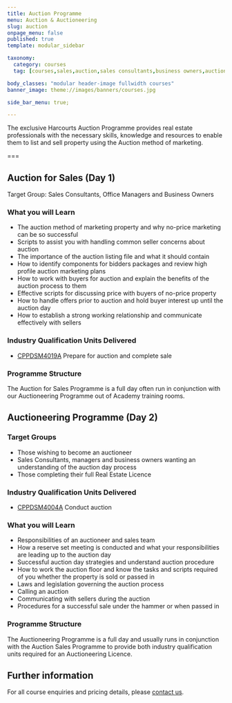 ```yaml
---
title: Auction Programme
menu: Auction & Auctioneering
slug: auction
onpage_menu: false
published: true
template: modular_sidebar

taxonomy:
  category: courses
  tag: [courses,sales,auction,sales consultants,business owners,auctioneer,managers]

body_classes: "modular header-image fullwidth courses"
banner_image: theme://images/banners/courses.jpg

side_bar_menu: true;

---
```


The exclusive Harcourts Auction Programme provides real estate professionals with the necessary skills, knowledge and resources to enable them to list and sell property using the Auction method of marketing.

===

## Auction for Sales (Day 1)
Target Group: Sales Consultants, Office Managers and Business Owners

### What you will Learn
- The auction method of marketing property and why no-price marketing can be so successful
- Scripts to assist you with handling common seller concerns about auction
- The importance of the auction listing file and what it should contain
- How to identify components for bidders packages and review high profile auction marketing plans
- How to work with buyers for auction and explain the benefits of the auction process to them
- Effective scripts for discussing price with buyers of no-price property
- How to handle offers prior to auction and hold buyer interest up until the auction day
- How to establish a strong working relationship and communicate effectively with sellers

### Industry Qualification Units Delivered
- [CPPDSM4019A](/get-qualified/units/cppdsm4019) Prepare for auction and complete sale

### Programme Structure
The Auction for Sales Programme is a full day often run in conjunction with our Auctioneering Programme out of Academy training rooms.

## Auctioneering Programme (Day 2)

### Target Groups
- Those wishing to become an auctioneer
- Sales Consultants, managers and business owners wanting an understanding of the auction day process
- Those completing their full Real Estate Licence

### Industry Qualification Units Delivered
- [CPPDSM4004A](/get-qualified/units/cppdsm4004) Conduct auction

### What you will Learn
- Responsibilities of an auctioneer and sales team
- How a reserve set meeting is conducted and what your responsibilities are leading up to the auction day
- Successful auction day strategies and understand auction procedure
- How to work the auction floor and know the tasks and scripts required of you whether the property is sold or passed in
- Laws and legislation governing the auction process
- Calling an auction
- Communicating with sellers during the auction
- Procedures for a successful sale under the hammer or when passed in

### Programme Structure
The Auctioneering Programme is a full day and usually runs in conjunction with the Auction Sales Programme to provide both industry qualification units required for an Auctioneering Licence.

## Further information
For all course enquiries and pricing details, please [contact us](/about-us/contact-us).

